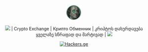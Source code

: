  <p align="center">
<a href="https://cryptotraders.ge" target="_blank" rel="noopener noreferrer">
  <img style="max-width: 10%;" src="https://raw.githubusercontent.com/KhetaguriDimitri/cryptotraders/main/images/logo/logo-light.png" alt="Hackers.ge">
</a>

 <p align="center">
 <img src="https://abs.twimg.com/hashflags/Bitcoin_evergreen/Bitcoin_evergreen.png">
 | Crypto Exchange |  Крипто Обменник | კრიპტოს დახურდავება ყველაზე სწრაფად და მარტივად | 
<img src="https://abs.twimg.com/hashflags/Bitcoin_evergreen/Bitcoin_evergreen.png">

   <p align="center">
<a href="https://hackers.ge" target="_blank" rel="noopener noreferrer">
  <img style="max-width: 100%;" src="https://media.giphy.com/media/NcSRM70PbxRbR0PMZJ/giphy.gif" alt="Hackers.ge">
</a>
     </p>
